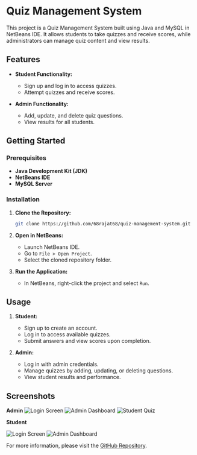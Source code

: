 # Quiz Management System

This project is a Quiz Management System built using Java and MySQL in NetBeans IDE. It allows students to take quizzes and receive scores, while administrators can manage quiz content and view results.

## Features

- **Student Functionality:**
  - Sign up and log in to access quizzes.
  - Attempt quizzes and receive scores.

- **Admin Functionality:**
  - Add, update, and delete quiz questions.
  - View results for all students.

## Getting Started

### Prerequisites

- **Java Development Kit (JDK)**
- **NetBeans IDE**
- **MySQL Server**

### Installation

1. **Clone the Repository:**

   ```bash
   git clone https://github.com/68rajat68/quiz-management-system.git

2. **Open in NetBeans:**

   - Launch NetBeans IDE.
   - Go to `File > Open Project`.
   - Select the cloned repository folder.

3. **Run the Application:**

   - In NetBeans, right-click the project and select `Run`.

## Usage

1. **Student:**

   - Sign up to create an account.
   - Log in to access available quizzes.
   - Submit answers and view scores upon completion.

2. **Admin:**

   - Log in with admin credentials.
   - Manage quizzes by adding, updating, or deleting questions.
   - View student results and performance.

## Screenshots

**Admin**
![Login Screen](images_readme/image_01.png)
![Admin Dashboard](images_readme/image_02.png)
![Student Quiz](images_readme/image_03.png)

**Student**

![Login Screen](images_readme/image_04.png)
![Admin Dashboard](images_readme/image_05.png)



For more information, please visit the [GitHub Repository](https://github.com/68rajat68/quiz-management-system).

